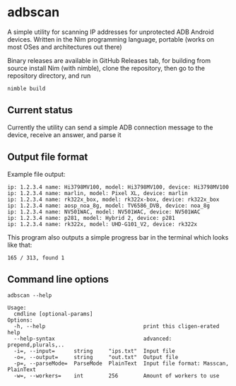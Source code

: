 adbscan
======

A simple utility for scanning IP addresses for unprotected ADB Android devices.
Written in the Nim programming language, portable (works on most OSes and architectures out there)

Binary releases are available in GitHub Releases tab, for building from source install Nim (with nimble), clone the repository, then go to the repository directory, and run

```nimble build```


## Current status
Currently the utility can send a simple ADB connection message to the device, receive
an answer, and parse it

## Output file format
Example file output:
```
ip: 1.2.3.4 name: Hi3798MV100, model: Hi3798MV100, device: Hi3798MV100
ip: 1.2.3.4 name: marlin, model: Pixel XL, device: marlin
ip: 1.2.3.4 name: rk322x_box, model: rk322x-box, device: rk322x_box
ip: 1.2.3.4 name: aosp_noa_8g, model: TV6586_DVB, device: noa_8g
ip: 1.2.3.4 name: NV501WAC, model: NV501WAC, device: NV501WAC
ip: 1.2.3.4 name: p281, model: Hybrid 2, device: p281
ip: 1.2.3.4 name: rk322x, model: UHD-G101_V2, device: rk322x
```

This program also outputs a simple progress bar in the terminal which looks like that:
```
165 / 313, found 1
```

## Command line options
```
adbscan --help

Usage:
  cmdline [optional-params] 
Options:
  -h, --help                               print this cligen-erated help
  --help-syntax                            advanced: prepend,plurals,..
  -i=, --input=      string     "ips.txt"  Input file
  -o=, --output=     string     "out.txt"  Output file
  -p=, --parseMode=  ParseMode  PlainText  Input file format: Masscan, PlainText
  -w=, --workers=    int        256        Amount of workers to use
```
